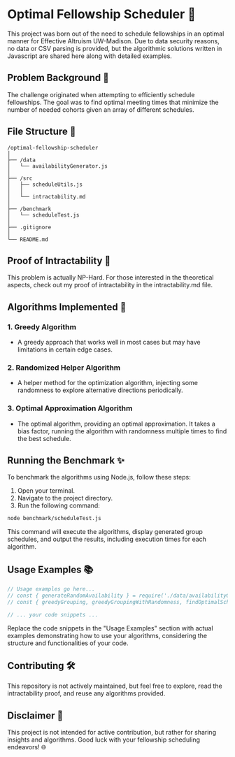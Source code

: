 # Optimal Fellowship Scheduler 📆

This project was born out of the need to schedule fellowships in an optimal manner for Effective Altruism UW-Madison. Due to data security reasons, no data or CSV parsing is provided, but the algorithmic solutions written in Javascript are shared here along with detailed examples.

## Problem Background 🤔

The challenge originated when attempting to efficiently schedule fellowships. The goal was to find optimal meeting times that minimize the number of needed cohorts given an array of different schedules.

## File Structure 📂

```plaintext
/optimal-fellowship-scheduler
│
├── /data
│   └── availabilityGenerator.js
│
├── /src
│   ├── scheduleUtils.js
│   │
│   └── intractability.md
│
├── /benchmark
│   └── scheduleTest.js
│
├── .gitignore
│
└── README.md
```
## Proof of Intractability 📑
This problem is actually NP-Hard. For those interested in the theoretical aspects, check out my proof of intractability in the intractability.md file.

## Algorithms Implemented 🚀

### 1. Greedy Algorithm
- A greedy approach that works well in most cases but may have limitations in certain edge cases.

### 2. Randomized Helper Algorithm
- A helper method for the optimization algorithm, injecting some randomness to explore alternative directions periodically.

### 3. Optimal Approximation Algorithm
- The optimal algorithm, providing an optimal approximation. It takes a bias factor, running the algorithm with randomness multiple times to find the best schedule.

## Running the Benchmark ✨

To benchmark the algorithms using Node.js, follow these steps:

1. Open your terminal.
2. Navigate to the project directory.
3. Run the following command:

```bash
node benchmark/scheduleTest.js
```

This command will execute the algorithms, display generated group schedules, and output the results, including execution times for each algorithm.

## Usage Examples 📚

```javascript
// Usage examples go here...
// const { generateRandomAvailability } = require('./data/availabilityGenerator');
// const { greedyGrouping, greedyGroupingWithRandomness, findOptimalSchedule } = require('./src/scheduleUtils');

// ... your code snippets ...
```
Replace the code snippets in the "Usage Examples" section with actual examples demonstrating how to use your algorithms, considering the structure and functionalities of your code.

## Contributing 🛠️
This repository is not actively maintained, but feel free to explore, read the intractability proof, and reuse any algorithms provided.

## Disclaimer 🚫
This project is not intended for active contribution, but rather for sharing insights and algorithms. Good luck with your fellowship scheduling endeavors! 🌐
